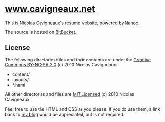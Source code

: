 www.cavigneaux.net
==================

This is [Nicolas Cavigneaux][1]'s resume website, powered by [Nanoc][2].

The source is hosted on [BitBucket][5].

## License

The following directories/files and their contents are under the [Creative Commons BY-NC-SA 3.0][3] (c) 2010 Nicolas Cavigneaux.

- content/
- layouts/
- *.haml

All other directories and files are [MIT Licensed][4] (c) 2010 Nicolas Cavigneaux.

Feel free to use the HTML and CSS as you please. If you do use them, a link back to [my blog][6] would be appreciated, but is not required.

[1]: http://www.cavigneaux.net
[2]: http://nanoc.stoneship.org/
[3]: http://creativecommons.org/licenses/by-nc-sa/3.0/us/
[4]: http://en.wikipedia.org/wiki/MIT_License
[5]: http://www.bitbucket.com/Bounga/cavigneaux.net
[6]: http://www.bounga.org
